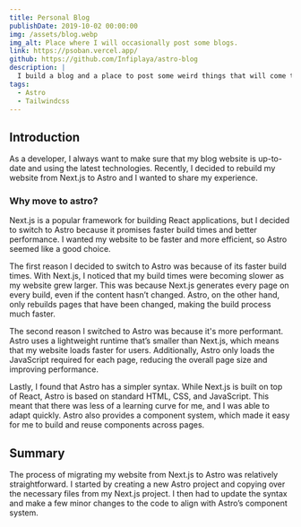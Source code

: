 ```yaml
---
title: Personal Blog
publishDate: 2019-10-02 00:00:00
img: /assets/blog.webp
img_alt: Place where I will occasionally post some blogs.
link: https://psoban.vercel.app/
github: https://github.com/Infiplaya/astro-blog
description: |
  I build a blog and a place to post some weird things that will come to my head. Hope to make it more alive in the future.
tags:
  - Astro
  - Tailwindcss
---
```

## Introduction
As a developer, I always want to make sure that my blog website is up-to-date and using the latest technologies. Recently, I decided to rebuild my website from Next.js to Astro and I wanted to share my experience.

### Why move to astro?
Next.js is a popular framework for building React applications, but I decided to switch to Astro because it promises faster build times and better performance. I wanted my website to be faster and more efficient, so Astro seemed like a good choice.

The first reason I decided to switch to Astro was because of its faster build times. With Next.js, I noticed that my build times were becoming slower as my website grew larger. This was because Next.js generates every page on every build, even if the content hasn’t changed. Astro, on the other hand, only rebuilds pages that have been changed, making the build process much faster.

The second reason I switched to Astro was because it's more performant. Astro uses a lightweight runtime that’s smaller than Next.js, which means that my website loads faster for users. Additionally, Astro only loads the JavaScript required for each page, reducing the overall page size and improving performance.

Lastly, I found that Astro has a simpler syntax. While Next.js is built on top of React, Astro is based on standard HTML, CSS, and JavaScript. This meant that there was less of a learning curve for me, and I was able to adapt quickly. Astro also provides a component system, which made it easy for me to build and reuse components across pages.

## Summary
The process of migrating my website from Next.js to Astro was relatively straightforward. I started by creating a new Astro project and copying over the necessary files from my Next.js project. I then had to update the syntax and make a few minor changes to the code to align with Astro’s component system.
